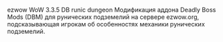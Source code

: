 ezwow WoW 3.3.5 DB runic dungeon
Модификация аддона Deadly Boss Mods (DBM) для рунических подземелий на сервере ezwow.org, подсказывающая игрокам об особенностях механики рунических подземелий.
